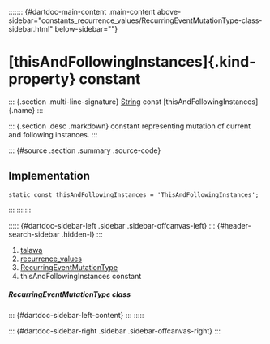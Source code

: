 ::::::: {#dartdoc-main-content .main-content above-sidebar="constants_recurrence_values/RecurringEventMutationType-class-sidebar.html" below-sidebar=""}
<div>

# [thisAndFollowingInstances]{.kind-property} constant

</div>

::: {.section .multi-line-signature}
[String](https://api.flutter.dev/flutter/dart-core/String-class.html)
const [thisAndFollowingInstances]{.name}
:::

::: {.section .desc .markdown}
constant representing mutation of current and following instances.
:::

::: {#source .section .summary .source-code}
## Implementation

``` language-dart
static const thisAndFollowingInstances = 'ThisAndFollowingInstances';
```
:::
:::::::

::::: {#dartdoc-sidebar-left .sidebar .sidebar-offcanvas-left}
::: {#header-search-sidebar .hidden-l}
:::

1.  [talawa](../../index.html)
2.  [recurrence_values](../../constants_recurrence_values/)
3.  [RecurringEventMutationType](../../constants_recurrence_values/RecurringEventMutationType-class.html)
4.  thisAndFollowingInstances constant

##### RecurringEventMutationType class

::: {#dartdoc-sidebar-left-content}
:::
:::::

::: {#dartdoc-sidebar-right .sidebar .sidebar-offcanvas-right}
:::
